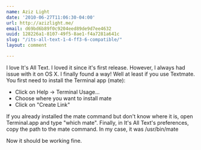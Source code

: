 ```yaml
---
name: Aziz Light
date: '2010-06-27T11:06:30-04:00'
url: http://azizlight.me/
email: d69bd6b89f0c9204eed89de9d7ee4632
uuid: 128226a1-8107-49f5-8ae1-f4a7281a641c
slug: "/its-all-text-1-4-ff3-6-compatible/"
layout: comment

---
```


I love It's All Text. I loved it since it's first release. However, I always had issue with it on OS X. I finally found a way! Well at least if you use Textmate. You first need to install the Terminal app (mate):

- Click on Help -&gt; Terminal Usage...
- Choose where you want to install mate
- Click on "Create Link"

If you already installed the mate command but don't know where it is, open Terminal.app and type "which mate". Finally, in It's All Text's preferences, copy the path to the mate command. In my case, it was /usr/bin/mate

Now it should be working fine.
